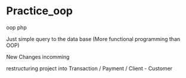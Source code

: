 # Practice_oop
oop php

Just simple query to the data base (More functional programming than OOP)

New Changes incomming 

restructuring project into Transaction / Payment / Client - Customer 

